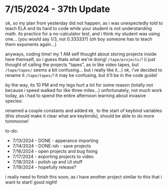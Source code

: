 # 7/15/2024 - 37th Update

ok, so my plan from yesterday did not happen, as i was unexpectedly told to teach ELA and its hard to code while your student is not understanding math. its practice for a no-calculator test, and i think my student was using one... (you would say 1/3, not 0.33333?) (oh boy someone has to teach them exponents again...)

anyways, coding time! my 1 AM self thought about storing projects inside here themself, so i guess thats what we're doing! `/tape/projects/`! (i just thought of calling the projects "tapes", as in like video tapes, but `/tape/tapes/` seems a bit confusing... but i really like it...) ok, i've decided to rename it `/tape/tapes/`! it may be confusing, but it'll be in the code guide!

by the way, its 10 PM and my legs hurt a lot for some reason (totally not because i speed walked for like three miles...) unfortunately, not much work today, as i had to spend the entire afternoon learning about invasive species:

renamed a couple constants and added `KB_` to the start of keybind variables (this should make it clear what are keybinds), should be able to do more tommorow!

to-do:
- 7/13/2024 - DONE - apperance importing 
- 7/14/2024 - DONE-ish - save projects
- 7/16/2024 - open projects and bug fixing
- 7/17/2024 - exporting projects to video
- 7/18/2024 - polish up and UI stuff
- 7/19/2024 - hopefully release?

i really need to finish this soon, as i have another project similar to this that i want to start! good night!